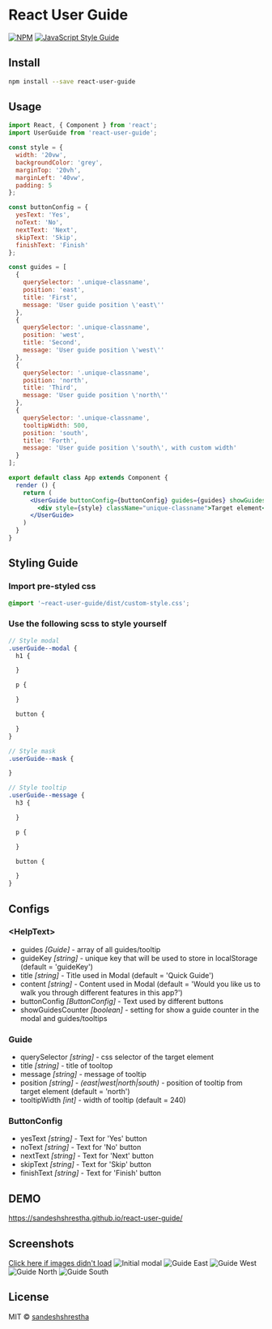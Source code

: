 # React User Guide

[![NPM](https://img.shields.io/npm/v/react-user-guide.svg)](https://www.npmjs.com/package/react-user-guide) [![JavaScript Style Guide](https://img.shields.io/badge/code_style-standard-brightgreen.svg)](https://standardjs.com)

## Install

```bash
npm install --save react-user-guide
```

## Usage

```jsx
import React, { Component } from 'react';
import UserGuide from 'react-user-guide';

const style = {
  width: '20vw',
  backgroundColor: 'grey',
  marginTop: '20vh',
  marginLeft: '40vw',
  padding: 5
};

const buttonConfig = {
  yesText: 'Yes',
  noText: 'No',
  nextText: 'Next',
  skipText: 'Skip',
  finishText: 'Finish'
};

const guides = [
  {
    querySelector: '.unique-classname',
    position: 'east',
    title: 'First',
    message: 'User guide position \'east\''
  },
  {
    querySelector: '.unique-classname',
    position: 'west',
    title: 'Second',
    message: 'User guide position \'west\''
  },
  {
    querySelector: '.unique-classname',
    position: 'north',
    title: 'Third',
    message: 'User guide position \'north\''
  },
  {
    querySelector: '.unique-classname',
    tooltipWidth: 500,
    position: 'south',
    title: 'Forth',
    message: 'User guide position \'south\', with custom width'
  }
];

export default class App extends Component {
  render () {
    return (
      <UserGuide buttonConfig={buttonConfig} guides={guides} showGuidesCounter={false}>
        <div style={style} className="unique-classname">Target element</div>
      </UserGuide>
    )
  }
}

```

## Styling Guide

### Import pre-styled css
```css
@import '~react-user-guide/dist/custom-style.css';
```
### Use the following scss to style yourself
```scss
// Style modal
.userGuide--modal {
  h1 {

  }

  p {

  }

  button {

  }
}

// Style mask
.userGuide--mask {

}

// Style tooltip
.userGuide--message {
  h3 {

  }

  p {

  }

  button {

  }
}

```

## Configs

### &lt;HelpText&gt;

* guides *[Guide]* - array of all guides/tooltip
* guideKey *[string]* - unique key that will be used to store in localStorage (default = 'guideKey')
* title *[string]* - Title used in Modal (default = 'Quick Guide')
* content *[string]* - Content used in Modal (default = 'Would you like us to walk you through different features in this app?')
* buttonConfig *[ButtonConfig]* - Text used by different buttons
* showGuidesCounter *[boolean]* - setting for show a guide counter in the modal and guides/tooltips

### Guide

* querySelector *[string]* - css selector of the target element
* title *[string]* - title of tooltop
* message *[string]* - message of tooltip
* position *[string]* - *(east|west|north|south)* - position of tooltip from target element (default = 'north')
* tooltipWidth *[int]* - width of tooltip (default = 240)

### ButtonConfig

* yesText *[string]* - Text for 'Yes' button
* noText *[string]* - Text for 'No' button
* nextText *[string]* - Text for 'Next' button
* skipText *[string]* - Text for 'Skip' button
* finishText *[string]* - Text for 'Finish' button

## DEMO
https://sandeshshrestha.github.io/react-user-guide/

## Screenshots

[Click here if images didn't load](https://github.com/sandeshshrestha/React-User-Guide#screenshots)
![Initial modal](https://github.com/sandeshshrestha/React-User-Guide/blob/master/screenshots/initial-modal.png)
![Guide East](https://github.com/sandeshshrestha/React-User-Guide/blob/master/screenshots/guide-east.png)
![Guide West](https://github.com/sandeshshrestha/React-User-Guide/blob/master/screenshots/guide-west.png)
![Guide North](https://github.com/sandeshshrestha/React-User-Guide/blob/master/screenshots/guide-north.png)
![Guide South](https://github.com/sandeshshrestha/React-User-Guide/blob/master/screenshots/guide-south.png)
## License

MIT © [sandeshshrestha](https://github.com/sandeshshrestha)
